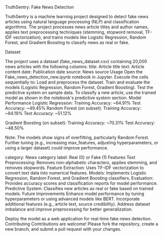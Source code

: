 TruthSentry: Fake News Detection

TruthSentry is a machine learning project designed to detect fake news articles using natural language processing (NLP) and classification algorithms. The project processes news article titles and author names, applies text preprocessing techniques (stemming, stopword removal, TF-IDF vectorization), and trains models like Logistic Regression, Random Forest, and Gradient Boosting to classify news as real or fake.

Dataset

The project uses a dataset (fake_news_dataset.csv) containing 20,000 news articles with the following columns:
title: Article title
text: Article content
date: Publication date
source: News source
Usage
Open the Fake_news_detection_new.ipynb notebook in Jupyter.
Execute the cells sequentially to:
Load and preprocess the dataset.
Train and evaluate the models (Logistic Regression, Random Forest, Gradient Boosting).
Test the predictive system on sample data.
To classify a new article, use the trained model as shown in the notebook's predictive system section.
Model Performance
Logistic Regression:
Training Accuracy: ~64.91%
Test Accuracy: ~49.45%
Random Forest (on subset):
Training Accuracy: ~84.19%
Test Accuracy: ~51.12%

Gradient Boosting (on subset):
Training Accuracy: ~70.31%
Test Accuracy: ~48.50%

Note: The models show signs of overfitting, particularly Random Forest. Further tuning (e.g., increasing max_features, adjusting hyperparameters, or using a larger dataset) could improve performance.

category: News category
label: Real (0) or Fake (1)
Features
Text Preprocessing: Removes non-alphabetic characters, applies stemming, and removes stopwords.
Feature Extraction: Uses TF-IDF vectorization to convert text data into numerical features.
Models: Implements Logistic Regression, Random Forest, and Gradient Boosting classifiers.
Evaluation: Provides accuracy scores and classification reports for model performance.
Predictive System: Classifies new articles as real or fake based on trained models.
Future Improvements
Enhance model performance by tuning hyperparameters or using advanced models like BERT.
Incorporate additional features (e.g., article text, source credibility).
Address dataset imbalance and improve preprocessing for better generalization.

Deploy the model as a web application for real-time fake news detection.
Contributing
Contributions are welcome! Please fork the repository, create a new branch, and submit a pull request with your changes.
